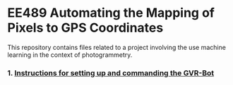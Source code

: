 # EE489 Automating the Mapping of Pixels to GPS Coordinates

This repository contains files related to a project involving the use machine learning in the context of photogrammetry.  

### 1. [Instructions for setting up and commanding the GVR-Bot](https://github.com/westpoint-robotics/ee489_pixel_to_gps/blob/master/gvr_setup/README.md)


